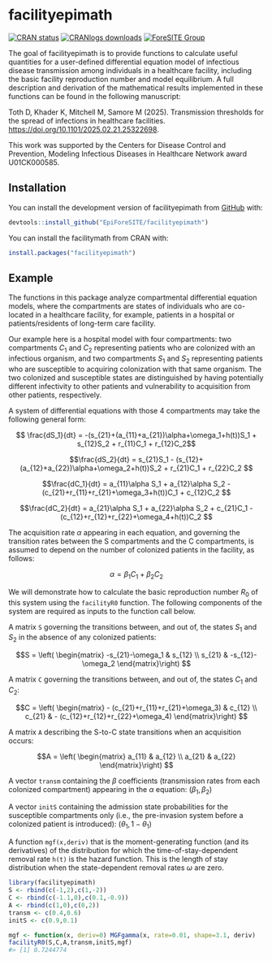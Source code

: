 
<!-- README.md is generated from README.Rmd. Please edit that file -->

# facilityepimath

<!-- badges: start -->

[![CRAN
status](https://www.r-pkg.org/badges/version/facilityepimath)](https://CRAN.R-project.org/package=facilityepimath)
[![CRANlogs
downloads](https://cranlogs.r-pkg.org/badges/facilityepimath)](https://cran.r-project.org/package=facilityepimath)
[![ForeSITE
Group](https://github.com/EpiForeSITE/software/raw/e82ed88f75e0fe5c0a1a3b38c2b94509f122019c/docs/assets/foresite-software-badge.svg)](https://github.com/EpiForeSITE)
<!-- badges: end -->

The goal of facilityepimath is to provide functions to calculate useful
quantities for a user-defined differential equation model of infectious
disease transmission among individuals in a healthcare facility,
including the basic facility reproduction number and model equilibrium.
A full description and derivation of the mathematical results
implemented in these functions can be found in the following manuscript:

Toth D, Khader K, Mitchell M, Samore M (2025). Transmission thresholds
for the spread of infections in healthcare facilities.
<https://doi.org/10.1101/2025.02.21.25322698>.

This work was supported by the Centers for Disease Control and
Prevention, Modeling Infectious Diseases in Healthcare Network award
U01CK000585.

## Installation

You can install the development version of facilityepimath from
[GitHub](https://github.com/) with:

``` r
devtools::install_github("EpiForeSITE/facilityepimath")
```

You can install the facilitymath from CRAN with:

``` r
install.packages("facilityepimath")
```

## Example

The functions in this package analyze compartmental differential
equation models, where the compartments are states of individuals who
are co-located in a healthcare facility, for example, patients in a
hospital or patients/residents of long-term care facility.

Our example here is a hospital model with four compartments: two
compartments $C_1$ and $C_2$ representing patients who are colonized
with an infectious organism, and two compartments $S_1$ and $S_2$
representing patients who are susceptible to acquiring colonization with
that same organism. The two colonized and susceptible states are
distinguished by having potentially different infectivity to other
patients and vulnerability to acquisition from other patients,
respectively.

A system of differential equations with those 4 compartments may take
the following general form:

$$ \frac{dS_1}{dt} = -(s_{21}+(a_{11}+a_{21})\alpha+\omega_1+h(t))S_1 + s_{12}S_2 + r_{11}C_1 + r_{12}C_2$$

$$\frac{dS_2}{dt} = s_{21}S_1 - (s_{12}+(a_{12}+a_{22})\alpha+\omega_2+h(t))S_2 + r_{21}C_1 + r_{22}C_2 $$

$$\frac{dC_1}{dt} = a_{11}\alpha S_1 + a_{12}\alpha S_2 - (c_{21}+r_{11}+r_{21}+\omega_3+h(t))C_1 + c_{12}C_2 $$

$$\frac{dC_2}{dt} = a_{21}\alpha S_1 + a_{22}\alpha S_2 + c_{21}C_1 - (c_{12}+r_{12}+r_{22}+\omega_4+h(t))C_2 $$

The acquisition rate $\alpha$ appearing in each equation, and governing
the transition rates between the S compartments and the C compartments,
is assumed to depend on the number of colonized patients in the
facility, as follows:

$$ \alpha = \beta_1 C_1 + \beta_2 C_2 $$

We will demonstrate how to calculate the basic reproduction number $R_0$
of this system using the `facilityR0` function. The following components
of the system are required as inputs to the function call below.

A matrix `S` governing the transitions between, and out of, the states
$S_1$ and $S_2$ in the absence of any colonized patients:

$$S = \left(
\begin{matrix}
    -s_{21}-\omega_1 & s_{12} \\
    s_{21} & -s_{12}-\omega_2
\end{matrix}\right)
$$

A matrix `C` governing the transitions between, and out of, the states
$C_1$ and $C_2$:

$$C = \left(
\begin{matrix}
    - (c_{21}+r_{11}+r_{21}+\omega_3) & c_{12} \\
    c_{21} & - (c_{12}+r_{12}+r_{22}+\omega_4)
\end{matrix}\right)
$$

A matrix `A` describing the S-to-C state transitions when an acquisition
occurs:

$$A = \left(
\begin{matrix}
    a_{11} & a_{12} \\
    a_{21} & a_{22}
\end{matrix}\right)
$$

A vector `transm` containing the $\beta$ coefficients (transmission
rates from each colonized compartment) appearing in the $\alpha$
equation: $(\beta_1,\beta_2)$

A vector `initS` containing the admission state probabilities for the
susceptible compartments only (i.e., the pre-invasion system before a
colonized patient is introduced): $(\theta_1,1-\theta_1)$

A function `mgf(x,deriv)` that is the moment-generating function (and
its derivatives) of the distribution for which the
time-of-stay-dependent removal rate `h(t)` is the hazard function. This
is the length of stay distribution when the state-dependent removal
rates $\omega$ are zero.

``` r
library(facilityepimath)
S <- rbind(c(-1,2),c(1,-2))
C <- rbind(c(-1.1,0),c(0.1,-0.9))
A <- rbind(c(1,0),c(0,2))
transm <- c(0.4,0.6)
initS <- c(0.9,0.1)

mgf <- function(x, deriv=0) MGFgamma(x, rate=0.01, shape=3.1, deriv)
facilityR0(S,C,A,transm,initS,mgf)
#> [1] 0.7244774
```
